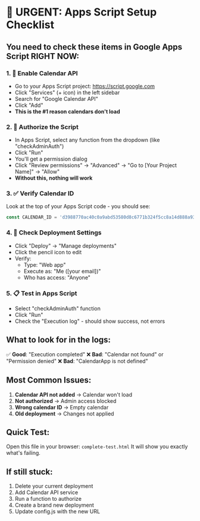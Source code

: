 # 🚨 URGENT: Apps Script Setup Checklist

## You need to check these items in Google Apps Script RIGHT NOW:

### 1. 🔑 Enable Calendar API
- Go to your Apps Script project: https://script.google.com
- Click "Services" (+ icon) in the left sidebar
- Search for "Google Calendar API" 
- Click "Add"
- **This is the #1 reason calendars don't load**

### 2. 🔐 Authorize the Script
- In Apps Script, select any function from the dropdown (like "checkAdminAuth")
- Click "Run"
- You'll get a permission dialog
- Click "Review permissions" → "Advanced" → "Go to [Your Project Name]" → "Allow"
- **Without this, nothing will work**

### 3. ✅ Verify Calendar ID
Look at the top of your Apps Script code - you should see:
```javascript
const CALENDAR_ID = 'd3988770ac40c0a9abd53580d8c6771b324f5cc8a14d888a935a7ea21f7bf0a2@group.calendar.google.com';
```

### 4. 🚀 Check Deployment Settings
- Click "Deploy" → "Manage deployments"
- Click the pencil icon to edit
- Verify:
  - Type: "Web app"
  - Execute as: "Me ([your email])"
  - Who has access: "Anyone"

### 5. 📋 Test in Apps Script
- Select "checkAdminAuth" function
- Click "Run"
- Check the "Execution log" - should show success, not errors

## What to look for in the logs:

✅ **Good**: "Execution completed"
❌ **Bad**: "Calendar not found" or "Permission denied"
❌ **Bad**: "CalendarApp is not defined"

## Most Common Issues:

1. **Calendar API not added** → Calendar won't load
2. **Not authorized** → Admin access blocked  
3. **Wrong calendar ID** → Empty calendar
4. **Old deployment** → Changes not applied

## Quick Test:
Open this file in your browser: `complete-test.html`
It will show you exactly what's failing.

## If still stuck:
1. Delete your current deployment
2. Add Calendar API service
3. Run a function to authorize
4. Create a brand new deployment
5. Update config.js with the new URL
